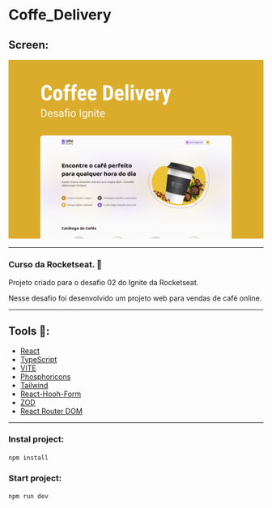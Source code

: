 # Coffe_Delivery

## Screen:
<img src="github\Capa.png" alt="Capa do desafio Coffee Delivery" />

---

### Curso da Rocketseat. 🚀
Projeto criado para o desafio 02 do Ignite da Rocketseat.

Nesse desafio foi desenvolvido um projeto web para vendas de café online.

---

## Tools 🔧:

* [React](https://pt-br.reactjs.org/)
* [TypeScript](https://www.typescriptlang.org/)
* [VITE](https://vitejs.dev/)
* [Phosphoricons](https://phosphoricons.com/)
* [Tailwind](https://tailwindcss.com/)
* [React-Hooh-Form](https://react-hook-form.com/)
* [ZOD](https://github.com/colinhacks/zod)
* [React Router DOM](https://www.npmjs.com/package/react-router-dom)

---

### Instal project:
`npm install`

### Start project:
`npm run dev`
